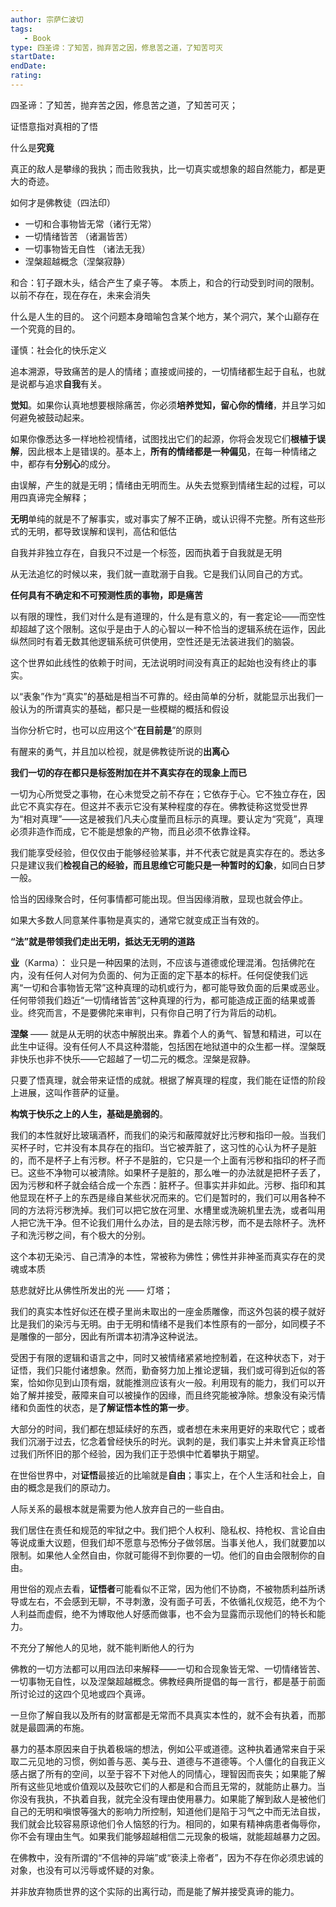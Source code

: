 ```yaml
---
author: 宗萨仁波切
tags: 
   - Book 
type: 四圣谛：了知苦，抛弃苦之因，修息苦之道，了知苦可灭
startDate: 
endDate:
rating: 
---
```


四圣谛：了知苦，抛弃苦之因，修息苦之道，了知苦可灭；

证悟意指对真相的了悟

什么是**究竟** 

真正的敌人是攀缘的我执；而击败我执，比一切真实或想象的超自然能力，都是更大的奇迹。

如何才是佛教徒（四法印）
- 一切和合事物皆无常（诸行无常）
- 一切情绪皆苦 （诸漏皆苦）
- 一切事物皆无自性 （诸法无我）
- 涅槃超越概念（涅槃寂静）


和合：钉子跟木头，结合产生了桌子等。
本质上，和合的行动受到时间的限制。以前不存在，现在存在，未来会消失


什么是人生的目的。
这个问题本身暗喻包含某个地方，某个洞穴，某个山巅存在一个究竟的目的。


谨慎：社会化的快乐定义


追本溯源，导致痛苦的是人的情绪；直接或间接的，一切情绪都生起于自私，也就是说都与追求**自我**有关。

**觉知**。如果你认真地想要根除痛苦，你必须**培养觉知，留心你的情绪**，并且学习如何避免被鼓动起来。

如果你像悉达多一样地检视情绪，试图找出它们的起源，你将会发现它们**根植于误解**，因此根本上是错误的。基本上，**所有的情绪都是一种偏见**，在每一种情绪之中，都存有**分别心**的成分。


由误解，产生的就是无明；情绪由无明而生。从失去觉察到情绪生起的过程，可以用四真谛完全解释；

**无明**单纯的就是不了解事实，或对事实了解不正确，或认识得不完整。所有这些形式的无明，都导致误解和误判，高估和低估


自我并非独立存在，自我只不过是一个标签，因而执着于自我就是无明

从无法追忆的时候以来，我们就一直耽溺于自我。它是我们认同自己的方式。

**任何具有不确定和不可预测性质的事物，即是痛苦**


以有限的理性，我们对什么是有道理的，什么是有意义的，有一套定论——而空性却超越了这个限制。这似乎是由于人的心智以一种不恰当的逻辑系统在运作，因此纵然同时有着无数其他逻辑系统可供使用，空性还是无法装进我们的脑袋。


这个世界如此线性的依赖于时间，无法说明时间没有真正的起始也没有终止的事实。

以“表象”作为“真实”的基础是相当不可靠的。经由简单的分析，就能显示出我们一般认为的所谓真实的基础，都只是一些模糊的概括和假设

当你分析它时，也可以应用这个“**在目前是**”的原则

有醒来的勇气，并且加以检视，就是佛教徒所说的**出离心**

**我们一切的存在都只是标签附加在并不真实存在的现象上而已**


一切为心所觉受之事物，在心未觉受之前不存在；它依存于心。它不独立存在，因此它不真实存在。但这并不表示它没有某种程度的存在。佛教徒称这觉受世界为“相对真理”——这是被我们凡夫心度量而且标示的真理。要认定为“究竟”，真理必须非造作而成，它不能是想象的产物，而且必须不依靠诠释。


我们能享受经验，但仅仅由于能够经验某事，并不代表它就是真实存在的。悉达多只是建议我们**检视自己的经验，而且思维它可能只是一种暂时的幻象**，如同白日梦一般。

恰当的因缘聚合时，任何事情都可能出现。但当因缘消散，显现也就会停止。

如果大多数人同意某件事物是真实的，通常它就变成正当有效的。


**“法”就是带领我们走出无明，抵达无无明的道路**


**业**（Karma）：
业只是一种因果的法则，不应该与道德或伦理混淆。包括佛陀在内，没有任何人对何为负面的、何为正面的定下基本的标杆。任何促使我们远离“一切和合事物皆无常”这种真理的动机或行为，都可能导致负面的后果或恶业。任何带领我们趋近“一切情绪皆苦”这种真理的行为，都可能造成正面的结果或善业。终究而言，不是要佛陀来审判，只有你自己明了行为背后的动机。



**涅槃** —— 就是从无明的状态中解脱出来。靠着个人的勇气、智慧和精进，可以在此生中证得。没有任何人不具这种潜能，包括困在地狱道中的众生都一样。涅槃既非快乐也非不快乐——它超越了一切二元的概念。涅槃是寂静。


只要了悟真理，就会带来证悟的成就。根据了解真理的程度，我们能在证悟的阶段上进展，这叫作菩萨的证量。


**构筑于快乐之上的人生，基础是脆弱的**。


我们的本性就好比玻璃酒杯，而我们的染污和蔽障就好比污秽和指印一般。当我们买杯子时，它并没有本具存在的指印。当它被弄脏了，这习性的心认为杯子是脏的，而不是杯子上有污秽。杯子不是脏的，它只是一个上面有污秽和指印的杯子而已。这些不净物可以被清除。如果杯子是脏的，那么唯一的办法就是把杯子丢了，因为污秽和杯子就会结合成一个东西：脏杯子。但事实并非如此。污秽、指印和其他显现在杯子上的东西是缘自某些状况而来的。它们是暂时的，我们可以用各种不同的方法将污秽洗掉。我们可以把它放在河里、水槽里或洗碗机里去洗，或者叫用人把它洗干净。但不论我们用什么办法，目的是去除污秽，而不是去除杯子。洗杯子和洗污秽之间，有个极大的分别。

这个本初无染污、自己清净的本性，常被称为佛性；佛性并非神圣而真实存在的灵魂或本质


慈悲就好比从佛性所发出的光 —— 灯塔；

我们的真实本性好似还在模子里尚未取出的一座金质雕像，而这外包装的模子就好比是我们的染污与无明。由于无明和情绪不是我们本性原有的一部分，如同模子不是雕像的一部分，因此有所谓本初清净这种说法。


受困于有限的逻辑和语言之中，同时又被情绪紧紧地控制着，在这种状态下，对于证悟，我们只能付诸想象。然而，勤奋努力加上推论逻辑，我们或可得到近似的答案，恰如你见到山顶有烟，就能推测应该有火一般。利用现有的能力，我们可以开始了解并接受，蔽障来自可以被操作的因缘，而且终究能被净除。想象没有染污情绪和负面性的状态，是**了解证悟本性的第一步**。


大部分的时间，我们都在想延续好的东西，或者想在未来用更好的来取代它；或者我们沉溺于过去，忆念着曾经快乐的时光。讽刺的是，我们事实上并未曾真正珍惜过我们所怀旧的那个经验，因为我们正于恐惧中忙着攀执于期望。


在世俗世界中，对**证悟**最接近的比喻就是**自由**；事实上，在个人生活和社会上，自由的概念是我们的原动力。

人际关系的最根本就是需要为他人放弃自己的一些自由。

我们居住在责任和规范的牢狱之中。我们把个人权利、隐私权、持枪权、言论自由等说成重大议题，但我们却不愿意与恐怖分子做邻居。当事关他人，我们就要加以限制。如果他人全然自由，你就可能得不到你要的一切。他们的自由会限制你的自由。


用世俗的观点去看，**证悟者**可能看似不正常，因为他们不协商，不被物质利益所诱导或左右，不会感到无聊，不寻刺激，没有面子可丢，不依循礼仪规范，绝不为个人利益而虚假，绝不为博取他人好感而做事，也不会为显露而示现他们的特长和能力。


不充分了解他人的见地，就不能判断他人的行为


佛教的一切方法都可以用四法印来解释——一切和合现象皆无常、一切情绪皆苦、一切事物无自性，以及涅槃超越概念。佛教经典所提倡的每一言行，都是基于前面所讨论过的这四个见地或四个真谛。


一旦你了解自我以及所有的财富都是无常而不具真实本性的，就不会有执着，而那就是最圆满的布施。


暴力的基本原因来自于执着极端的想法，例如公平或道德。这种执着通常来自于采取二元见地的习惯，例如善与恶、美与丑、道德与不道德等。个人僵化的自我正义感占据了所有的空间，以至于容不下对他人的同情心，理智因而丧失；如果能了解所有这些见地或价值观以及鼓吹它们的人都是和合而且无常的，就能防止暴力。当你没有我执，不执着自我，就完全没有理由使用暴力。如果能了解到敌人是被他们自己的无明和嗔恨等强大的影响力所控制，知道他们是陷于习气之中而无法自拔，我们就会比较容易原谅他们令人恼怒的行为。相同的，如果有精神病患者侮辱你，你不会有理由生气。如果我们能够超越相信二元现象的极端，就能超越暴力之因。


在佛教中，没有所谓的“不信神的异端”或“亵渎上帝者”，因为不存在你必须忠诚的对象，也没有可以污辱或怀疑的对象。

并非放弃物质世界的这个实际的出离行动，而是能了解并接受真谛的能力。


